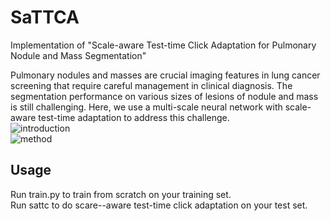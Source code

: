 # SaTTCA
Implementation of "Scale-aware Test-time Click Adaptation for Pulmonary Nodule and Mass Segmentation"

Pulmonary nodules and masses are crucial imaging features in lung cancer screening that require careful management in clinical diagnosis. The segmentation performance on various sizes of lesions of nodule and mass is still challenging. Here, we use a multi-scale neural network with scale-aware test-time adaptation to address this challenge.<br>
![introduction](http://github.com//SplinterLi/SaTTCA/main/figures/introduction.png)<br>
![method](http://github.com//SplinterLi/SaTTCA/main/figures/method.png)
## Usage
Run train.py to train from scratch on your training set.<br>
Run sattc to do scare--aware test-time click adaptation on your test set.
